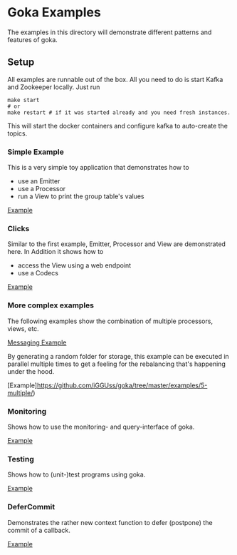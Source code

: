 # Goka Examples

The examples in this directory will demonstrate different patterns and features
of goka.

## Setup
All examples are runnable out of the box. All you need to do is start
Kafka and Zookeeper locally. Just run

```shell
make start
# or
make restart # if it was started already and you need fresh instances.
```

This will start the docker containers and configure kafka to auto-create the topics.

### Simple Example
This is a very simple toy application that demonstrates how to
 * use an Emitter
 * use a Processor
 * run a View to print the group table's values

 [Example](https://github.com/iGGUss/goka/tree/master/examples/1-simplest/)

### Clicks
Similar to the first example, Emitter, Processor and View are demonstrated here.
In Addition it shows how to

* access the View using a web endpoint
* use a Codecs

[Example](https://github.com/iGGUss/goka/tree/master/examples/2-clicks/)

### More complex examples
The following examples show the combination of multiple processors, views, etc.

[Messaging Example](https://github.com/iGGUss/goka/tree/master/examples/3-messaging/)

By generating a random folder for storage, this example can be executed in parallel multiple times to get a feeling for the rebalancing that's happening under the hood.

[Example]https://github.com/iGGUss/goka/tree/master/examples/5-multiple/)


###  Monitoring
Shows how to use the monitoring- and query-interface of goka.

[Example](https://github.com/iGGUss/goka/tree/master/examples/8-monitoring)


###  Testing
Shows how to (unit-)test programs using goka.

[Example](https://github.com/iGGUss/goka/tree/master/examples/4-tests)

### DeferCommit

Demonstrates the rather new context function to defer (postpone) the commit of a callback.

[Example](https://github.com/iGGUss/goka/tree/master/examples/9-defer-commit)